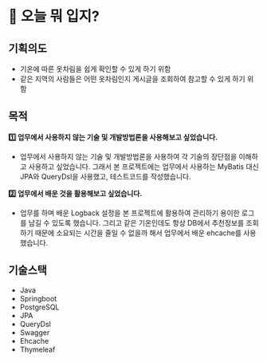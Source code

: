 # 👚 오늘 뭐 입지?
## 기획의도
* 기온에 따른 옷차림을 쉽게 확인할 수 있게 하기 위함
* 같은 지역의 사람들은 어떤 옷차림인지 게시글을 조회하여 참고할 수 있게 하기 위함

## 목적
**1️⃣ 업무에서 사용하지 않는 기술 및 개발방법론을 사용해보고 싶었습니다.**
* 업무에서 사용하지 않는 기술 및 개발방법론을 사용하여 각 기술의 장단점을 이해하고 사용하고 싶었습니다. 그래서 본 프로젝트에는 업무에서 사용하는 MyBatis 대신 JPA와 QueryDsl을 사용했고, 테스트코드를 작성했습니다.

**2️⃣ 업무에서 배운 것을 활용해보고 싶었습니다.**
* 업무를 하며 배운 Logback 설정을 본 프로젝트에 활용하여 관리하기 용이한 로그를 남길 수 있도록 했습니다. 그리고 같은 기온인데도 항상 DB에서 추천정보를 조회하기 때문에 소요되는 시간을 줄일 수 없을까 해서 업무에서 배운 ehcache를 사용했습니다.

## 기술스택
* Java
* Springboot
* PostgreSQL
* JPA
* QueryDsl
* Swagger
* Ehcache
* Thymeleaf
